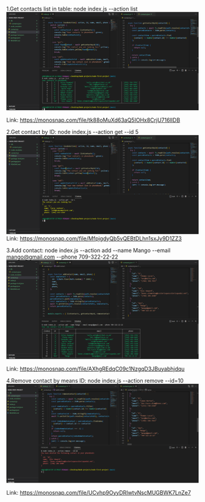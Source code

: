 1.Get contacts list in table: node index.js --action list
![Get all contacts](https://github.com/Bohdan100/node-first-project/raw/main/images/get_all_contacts.png)

Link: https://monosnap.com/file/tk88oMuXd63aQ5IOHx8CrjU716lIDB

2.Get contact by ID: node index.js --action get --id 5
![Get all contacts](https://github.com/Bohdan100/node-first-project/raw/main/images/get_contact_by_id.png)
Link: https://monosnap.com/file/MfpjgdyQb5vQEBtDLhn1sxJy9D1ZZ3

3.Add contact: node index.js --action add --name Mango --email mango@gmail.com --phone 709-322-22-22
![Get all contacts](https://github.com/Bohdan100/node-first-project/raw/main/images/add_new_contact.png)

Link: https://monosnap.com/file/AXhgREdqC09c1NzgqD3JBuyabhjdqu

4.Remove contact by means ID: node index.js --action remove --id=10
![Get all contacts](https://github.com/Bohdan100/node-first-project/raw/main/images/remove_contact.png)

Link: https://monosnap.com/file/UCvhp9OyyDRIwtvNscMUGBWK7LnZe7
